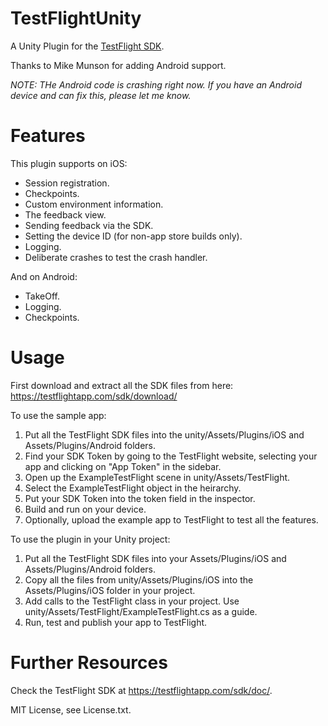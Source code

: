 # TestFlightUnity

A Unity Plugin for the [TestFlight SDK](https://testflightapp.com/sdk/).

Thanks to Mike Munson for adding Android support.

_NOTE: THe Android code is crashing right now. If you have an Android device and can fix this, please let me know._

# Features
This plugin supports on iOS:
* Session registration.
* Checkpoints.
* Custom environment information.
* The feedback view.
* Sending feedback via the SDK.
* Setting the device ID (for non-app store builds only).
* Logging.
* Deliberate crashes to test the crash handler.

And on Android:
* TakeOff.
* Logging.
* Checkpoints.

# Usage

First download and extract all the SDK files from here: https://testflightapp.com/sdk/download/

To use the sample app:
 1. Put all the TestFlight SDK files into the unity/Assets/Plugins/iOS and Assets/Plugins/Android folders.
 1. Find your SDK Token by going to the TestFlight website, selecting your app and clicking on "App Token" in the sidebar.
 1. Open up the ExampleTestFlight scene in unity/Assets/TestFlight.
 1. Select the ExampleTestFlight object in the heirarchy.
 1. Put your SDK Token into the token field in the inspector.
 1. Build and run on your device.
 1. Optionally, upload the example app to TestFlight to test all the features.

To use the plugin in your Unity project:
 1. Put all the TestFlight SDK files into your Assets/Plugins/iOS and Assets/Plugins/Android folders.
 1. Copy all the files from unity/Assets/Plugins/iOS into the Assets/Plugins/iOS folder in your project.
 1. Add calls to the TestFlight class in your project. Use unity/Assets/TestFlight/ExampleTestFlight.cs as a guide.
 2. Run, test and publish your app to TestFlight.

# Further Resources
Check the TestFlight SDK at https://testflightapp.com/sdk/doc/.


MIT License, see License.txt.
